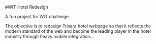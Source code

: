 #WIT Hotel Redesign

A fun project for WIT challenge

The objective is to redesign Trisara hotel webpage so that it reflects the modern standard of the web and become the leading player in the hotel industry through heavy mobile integration...